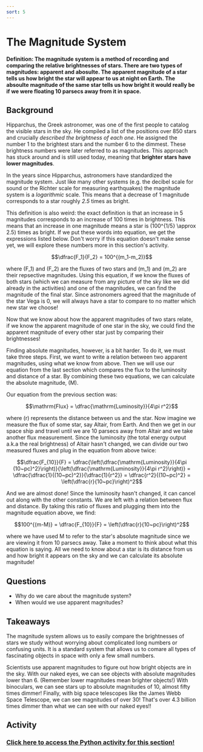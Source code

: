 ```yaml
---
sort: 5
---
```


# The Magnitude System

**Definition: The magnitude system is a method of recording and comparing the relative brightnesses of stars. There are two types of magnitudes: apparent and abosulte. The apparent magnitude of a star tells us how bright the star will appear to us at night on Earth. The absoulte magnitude of the same star tells us how bright it would really be if we were floating 10 parsecs away from it in space.**

## Background

Hipparchus, the Greek astronomer, was one of the first people to catalog the visible stars in the sky. He compiled a list of the positions over 850 stars and crucially *described the brightness of each one*. He assigned the number 1 to the brightest stars and the number 6 to the dimmest. These brightness numbers were later referred to as magnitudes. This approach has stuck around and is still used today, meaning that **brighter stars have lower magnitudes**.

In the years since Hipparchus, astronomers have standardized the magnitude system. Just like many other systems (e.g. the decibel scale for sound or the Richter scale for measuring earthquakes) the magnitude system is a *logarithmic* scale. This means that a decrease of 1 magnitude corresponds to a star roughly *2.5* times as bright.

This definition is also weird: the exact definition is that an increase in 5 magnitudes corresponds to an increase of 100 times in brightness. This means that an increase in one magnitude means a star is \(100^{1/5} \approx 2.5\) times as bright. If we put these words into equation, we get the expressions listed below. Don't worry if this equation doesn't make sense yet, we will explore these numbers more in this section's activity.

$$\dfrac{F_1}{F_2} = 100^{(m_1-m_2)}$$

where \(F_1\) and \(F_2\) are the fluxes of two stars and \(m_1\) and \(m_2\) are their repsective magnitudes. Using this equation, if we know the fluxes of both stars (which we can measure from any picture of the sky like we did already in the activities) and one of the magnitudes, we can find the magnitude of the final star. Since astronomers agreed that the magnitude of the star Vega is 0, we will always have a star to compare to no matter which new star we choose!

Now that we know about how the apparent magnitudes of two stars relate, if we know the apparent magnitude of one star in the sky, we could find the apparent magnitude of every other star just by comparing their brightnesses!

Finding absolute magnitudes, however, is a bit harder. To do it, we must take three steps. First, we want to write a relation between two apparent magnitudes, using what we know from above. Then we will use our equation from the last section which compares the flux to the luminosity and distance of a star. By combining these two equations, we can calculate the absolute magnitude, \(M\).

Our equation from the previous section was:

$$\mathrm{Flux} = \dfrac{\mathrm{Luminosity}}{4\pi r^2}$$

where \(r\) represents the distance between us and the star. Now imagine we measure the flux of some star, say Altair, from Earth. And then we get in our space ship and travel until we are 10 parsecs away from Altair and we take another flux measurement. Since the luminosity (the total energy output a.k.a the real brightness) of Altair hasn't changed, we can divide our two measured fluxes and plug in the equation from above twice:

$$\dfrac{F_{10}}{F} = \dfrac{\left(\dfrac{\mathrm{Luminosity}}{4\pi (10~pc)^2}\right)}{\left(\dfrac{\mathrm{Luminosity}}{4\pi r^2}\right)} = \dfrac{\dfrac{1}{(10~pc)^2}}{\dfrac{1}{r^2}} = \dfrac{r^2}{(10~pc)^2} = \left(\dfrac{r}{10~pc}\right)^2$$

And we are almost done! Since the luminosity hasn't changed, it can cancel out along with the other constants. We are left with a relation between flux and distance. By taking this ratio of fluxes and plugging them into the magnitude equation above, we find:

$$100^{(m-M)} = \dfrac{F_{10}}{F} = \left(\dfrac{r}{10~pc}\right)^2$$

where we have used M to refer to the star's absolute magnitude since we are viewing it from 10 parsecs away. Take a moment to think about what this equation is saying. All we need to know about a star is its distance from us and how bright it appears on the sky and we can calculate its absolute magnitude!

## Questions

- Why do we care about the magnitude system?
- When would we use apparent magnitudes?

## Takeaways

The magnitude system allows us to easily compare the brightnesses of stars we study without worrying about complicated long numbers or confusing units. It is a standard system that allows us to comare all types of fascinating objects in space with only a few small numbers.

Scientists use apparent magnitudes to figure out how bright objects are in the sky. With our naked eyes, we can see objects with absolute magnitudes lower than 6. (Remember lower magnitudes mean brighter objects!) With binoculars, we can see stars up to absolute magnitudes of 10, almost fifty times dimmer! Finally, with big space telescopes like the James Webb Space Telescope, we can see magnitudes of over 30! That's over 4.3 billion times dimmer than what we can see with our naked eyes!!

<!-- when would we use absoulte mags? -->

## Activity

<!-- python continuation, turning fluxes into mags into app mags with distances (due to parallax) -->

### <a href="https://colab.research.google.com/github/alexdelfranco/astronomy-guide/blob/master/AstronomyGuide/Exploring-the-Sky/Categorizing-the-Sky/activities/magnitude.ipynb" target="_blank">Click here to access the Python activity for this section!</a>